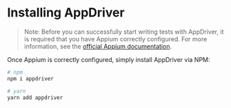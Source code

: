 # Installing AppDriver

> Note: Before you can successfully start writing tests with AppDriver, it is required that you have Appium correctly configured. For more information, see the [official Appium documentation](http://appium.io/docs/en/about-appium/getting-started/).

Once Appium is correctly configured, simply install AppDriver via NPM:

```bash
# npm
npm i appdriver

# yarn
yarn add appdriver
```